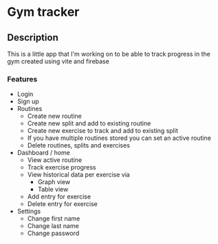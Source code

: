 # Gym tracker
## Description
This is a little app that I'm working on to be able to track progress in the gym created using vite and firebase

### Features
* Login
* Sign up
* Routines
  * Create new routine
  * Create new split and add to existing routine
  * Create new exercise to track and add to existing split
  * If you have multiple routines stored you can set an active routine
  * Delete routines, splits and exercises
* Dashboard / home
  * View active routine
  * Track exercise progress
  * View historical data per exercise via
    * Graph view
    * Table view
  * Add entry for exercise
  * Delete entry for exercise
* Settings
  * Change first name
  * Change last name
  * Change password




